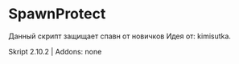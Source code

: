 # SpawnProtect
Данный скрипт защищает спавн от новичков
Идея от: kimisutka.

Skript 2.10.2 | Addons: none
